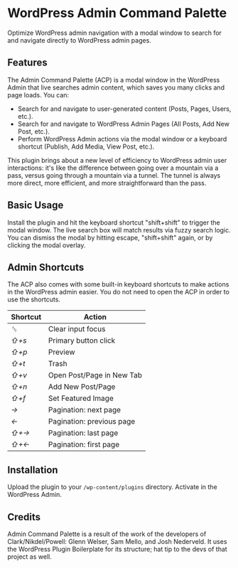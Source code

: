 # WordPress Admin Command Palette

Optimize WordPress admin navigation with a modal window to search for and navigate directly to WordPress admin pages.

## Features

The Admin Command Palette (ACP) is a modal window in the WordPress Admin that live searches admin content, which saves you many clicks and page loads. You can:

* Search for and navigate to user-generated content (Posts, Pages, Users, etc.).
* Search for and navigate to WordPress Admin Pages (All Posts, Add New Post, etc.).
* Perform WordPress Admin actions via the modal window or a keyboard shortcut (Publish, Add Media, View Post, etc.).

This plugin brings about a new level of efficiency to WordPress admin user interactions: it's like the difference between going over a mountain via a pass, versus going through a mountain via a tunnel. The tunnel is always more direct, more efficient, and more straightforward than the pass.

## Basic Usage

Install the plugin and hit the keyboard shortcut "shift+shift" to trigger the modal window. The live search box will match results via fuzzy search logic. You can dismiss the modal by hitting escape, "shift+shift" again, or by clicking the modal overlay.

## Admin Shortcuts

The ACP also comes with some built-in keyboard shortcuts to make actions in the WordPress admin easier. You do not need to open the ACP in order to use the shortcuts.

| Shortcut | Action                    |
|----------|---------------------------|
| *␛*     | Clear input focus         |
| *⇧+s*    | Primary button click      |
| *⇧+p*    | Preview                   |
| *⇧+t*    | Trash                     |
| *⇧+v*    | Open Post/Page in New Tab |
| *⇧+n*    | Add New Post/Page         |
| *⇧+f*    | Set Featured Image        |
| *→*      | Pagination: next page     |
| *←*      | Pagination: previous page |
| *⇧+→*    | Pagination: last page     |
| *⇧+←*    | Pagination: first page    |

## Installation

Upload the plugin to your `/wp-content/plugins` directory. Activate in the WordPress Admin.

## Credits

Admin Command Palette is a result of the work of the developers of Clark/Nikdel/Powell: Glenn Welser, Sam Mello, and Josh Nederveld. It uses the WordPress Plugin Boilerplate for its structure; hat tip to the devs of that project as well.
